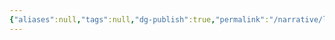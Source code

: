 ```yaml
---
{"aliases":null,"tags":null,"dg-publish":true,"permalink":"/narrative/locations/worlds/devlin/","dgPassFrontmatter":true}
---
```


